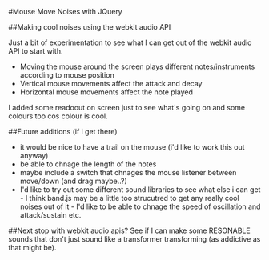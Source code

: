 #Mouse Move Noises with JQuery

##Making cool noises using the webkit audio API

Just a bit of experimentation to see what I can get out of the webkit audio API to start with.

- Moving the mouse around the screen plays different notes/instruments according to mouse position
- Vertical mouse movements affect the attack and decay
- Horizontal mouse movements affect the note played

I added some readoout on screen just to see what's going on and some colours too cos colour is cool.

##Future additions (if i get there)
- it would be nice to have a trail on the mouse (i'd like to work this out anyway)
- be able to chnage the length of the notes
- maybe include a switch that chnages the mouse listener between move/down (and drag maybe..?)
- I'd like to try out some different sound libraries to see what else i can get - I think band.js may be a little too strucutred to get any really cool noises out of it - I'd like to be able to chnage the speed of oscillation and attack/sustain etc.

##Next stop with webkit audio apis?
See if I can make some RESONABLE sounds that don't just sound like a transformer transforming (as addictive as that might be). 
